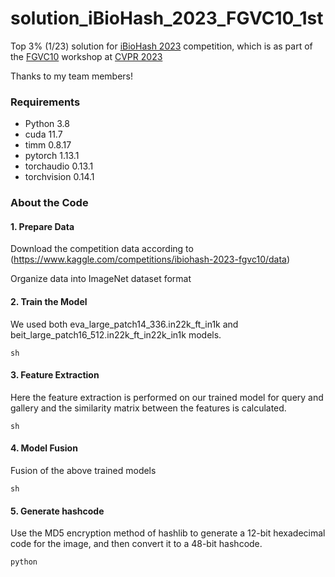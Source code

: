 # solution_iBioHash_2023_FGVC10_1st
Top 3% (1/23)  solution for [iBioHash 2023](https://www.kaggle.com/competitions/ibiohash-2023-fgvc10/overview) competition, which is as part of the  [FGVC10](https://sites.google.com/view/fgvc10/home) workshop at [CVPR 2023](http://cvpr2023.thecvf.com/)

Thanks to my team members!

### Requirements
* Python 3.8
* cuda 11.7
* timm 0.8.17
* pytorch 1.13.1
* torchaudio 0.13.1
* torchvision 0.14.1

### About the Code

#### 1. Prepare Data
Download the competition data according to (https://www.kaggle.com/competitions/ibiohash-2023-fgvc10/data)

Organize data into ImageNet dataset format
#### 2. Train the Model
We used both eva_large_patch14_336.in22k_ft_in1k and beit_large_patch16_512.in22k_ft_in22k_in1k models.
```
sh 
```
#### 3. Feature Extraction
Here the feature extraction is performed on our trained model for query and gallery and the similarity matrix between the features is calculated.
```
sh 
```
#### 4. Model Fusion
Fusion of the above trained models
```
sh 
```
#### 5. Generate hashcode
Use the MD5 encryption method of hashlib to generate a 12-bit hexadecimal code for the image, and then convert it to a 48-bit hashcode.
```
python
```

